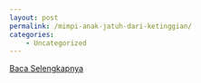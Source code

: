 ```yaml
---
layout: post
permalink: /mimpi-anak-jatuh-dari-ketinggian/
categories:
    - Uncategorized
---
```


[Baca Selengkapnya](/03)